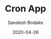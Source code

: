 ---
title: Cron App
name: "cron"
description: simple cron app that converts AWS, UNIX, & GoogleCloudEatch Cron to readable form
date: 2020-04-26
categories:
  - Development
tags:
  - Js
  - HTML
author: Sandesh Bodake
url: app/cron
---